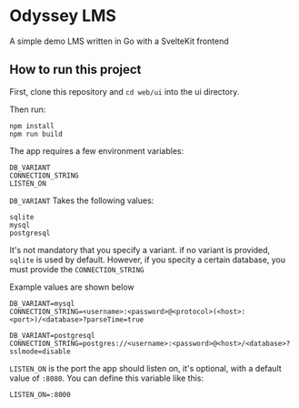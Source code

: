 # Odyssey LMS
A simple demo LMS written in Go with a SvelteKit frontend

## How to run this project

First, clone this repository and ```cd web/ui``` into the ui directory.

Then run:
```
npm install
npm run build
```

The app requires a few environment variables:

```
DB_VARIANT
CONNECTION_STRING
LISTEN_ON
```

```DB_VARIANT``` Takes the following values:

```
sqlite
mysql
postgresql
```
It's not mandatory that you specify a variant. if no variant is provided, ```sqlite``` is used by default. However, if you specity a certain database, you must provide the ```CONNECTION_STRING```

Example values are shown below

```
DB_VARIANT=mysql
CONNECTION_STRING=<username>:<password>@<protocol>(<host>:<port>)/<database>?parseTime=true

DB_VARIANT=postgresql
CONNECTION_STRING=postgres://<username>:<password>@<host>/<database>?sslmode=disable
```

```LISTEN_ON``` is the port the app should listen on, it's optional, with a default value of ```:8080```. You can define this variable like this:
```
LISTEN_ON=:8000
```
